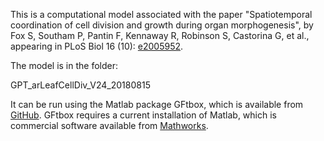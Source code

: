 This is a computational model associated with the paper "Spatiotemporal coordination of cell division and growth during organ morphogenesis", by Fox S, Southam P, Pantin F, Kennaway R, Robinson S, Castorina G, et al., appearing in PLoS Biol 16 (10): [e2005952](https://doi.org/10.1371/journal.pbio.2005952).

The model is in the folder:

GPT\_arLeafCellDiv\_V24\_20180815

It can be run using the Matlab package GFtbox, which is available from [GitHub](https://github.com/JIC-Enrico-Coen/GrowthToolbox). GFtbox requires a current installation of Matlab, which is commercial software available from [Mathworks](https://Mathworks.com).